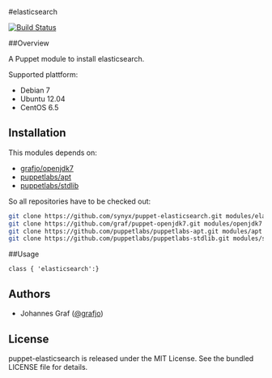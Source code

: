 #elasticsearch

[![Build Status](https://travis-ci.org/synyx/puppet-elasticsearch.svg?branch=master)](https://travis-ci.org/synyx/puppet-elasticsearch)

##Overview

A Puppet module to install elasticsearch.

Supported plattform:
* Debian 7
* Ubuntu 12.04
* CentOS 6.5

## Installation

This modules depends on:
* [grafjo/openjdk7](https://github.com/grafjo/puppet-openjdk7)
* [puppetlabs/apt](https://github.com/puppetlabs/puppetlabs-apt)
* [puppetlabs/stdlib](https://github.com/puppetlabs/puppetlabs-stdlib)

So all repositories have to be checked out:

```bash
git clone https://github.com/synyx/puppet-elasticsearch.git modules/elasticsearch
git clone https://github.com/graf/puppet-openjdk7.git modules/openjdk7
git clone https://github.com/puppetlabs/puppetlabs-apt.git modules/apt
git clone https://github.com/puppetlabs/puppetlabs-stdlib.git modules/stdlib
```

##Usage

```puppet
class { 'elasticsearch':}
```

## Authors

* Johannes Graf ([@grafjo](https://github.com/grafjo))

## License

puppet-elasticsearch is released under the MIT License. See the bundled LICENSE file
for details.

